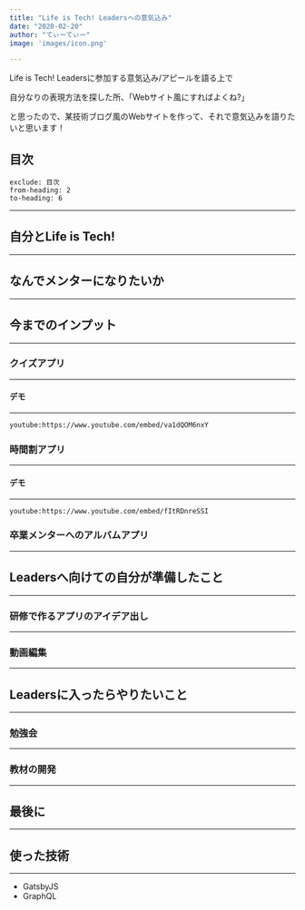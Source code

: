 ```yaml
---
title: "Life is Tech! Leadersへの意気込み"
date: "2020-02-20"
author: "てぃーてぃー"
image: 'images/icon.png'

---
```

Life is Tech! Leadersに参加する意気込み/アピールを語る上で

自分なりの表現方法を探した所、「Webサイト風にすればよくね?」

と思ったので、某技術ブログ風のWebサイトを作って、それで意気込みを語りたいと思います！

## 目次 

```toc
exclude: 目次
from-heading: 2
to-heading: 6
```
------------------------
## 自分とLife is Tech!
-------------------------

## なんでメンターになりたいか
-------------------------

## 今までのインプット
-------------------------
  ### クイズアプリ
-------------------------
  #### デモ
-------------------------
`youtube:https://www.youtube.com/embed/va1dQOM6nxY`

  ### 時間割アプリ
-------------------------
  #### デモ
-------------------------
`youtube:https://www.youtube.com/embed/fItRDnreSSI`

  ### 卒業メンターへのアルバムアプリ
-------------------------
## Leadersへ向けての自分が準備したこと
-------------------------
  ### 研修で作るアプリのアイデア出し
-------------------------
  ### 動画編集
-------------------------
## Leadersに入ったらやりたいこと
-------------------------
  ### 勉強会
-------------------------
  ### 教材の開発
-------------------------
## 最後に
-------------------------
## 使った技術
-------------------------
- GatsbyJS
- GraphQL
